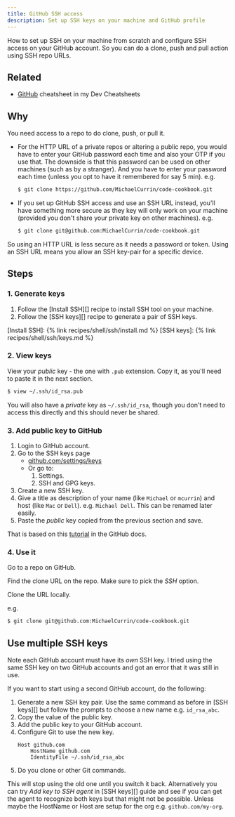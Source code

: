 ```yaml
---
title: GitHub SSH access
description: Set up SSH keys on your machine and GitHub profile
---
```


How to set up SSH on your machine from scratch and configure SSH access on your GitHub account. So you can do a clone, push and pull action using SSH repo URLs.


## Related

- [GitHub](https://michaelcurrin.github.io/dev-cheatsheets/cheatsheets/version-control/github/) cheatsheet in my Dev Cheatsheets


## Why

You need access to a repo to do clone, push, or pull it.

- For the HTTP URL of a private repos or altering a public repo, you would have to enter your GitHub password each time and also your OTP if you use that. The downside is that this password can be used on other machines (such as by a stranger). And you have to enter your password each time (unless you opt to have it remembered for say 5 min). e.g.
    ```sh
    $ git clone https://github.com/MichaelCurrin/code-cookbook.git
    ```
- If you set up GitHub SSH access and use an SSH URL instead, you'll have something more secure as they key will only work on your machine (provided you don't share your private key on other machines). e.g.
    ```sh
    $ git clone git@github.com:MichaelCurrin/code-cookbook.git
    ```

So using an HTTP URL is less secure as it needs a password or token. Using an SSH URL means you allow an SSH key-pair for a specific device.


## Steps

### 1. Generate keys

1. Follow the [Install SSH][] recipe to install SSH tool on your machine.
2. Follow the [SSH keys][] recipe to generate a pair of SSH keys.

[Install SSH]: {% link recipes/shell/ssh/install.md %}
[SSH keys]: {% link recipes/shell/ssh/keys.md %}


### 2. View keys

View your _public_ key - the one with `.pub` extension. Copy it, as you'll need to paste it in the next section.

```sh
$ view ~/.ssh/id_rsa.pub
```

You will also have a _private_ key as `~/.ssh/id_rsa`, though you don't need to access this directly and this should never be shared.

### 3. Add public key to GitHub

1. Login to GitHub account.
1. Go to the SSH keys page
    - [github.com/settings/keys](https://github.com/settings/keys)
    - Or go to:
        1. Settings.
        1. SSH and GPG keys.
1. Create a new SSH key.
1. Give a title as description of your name (like `Michael` or `mcurrin`) and host (like `Mac` or `Dell`). e.g. `Michael Dell`. This can be renamed later easily.
1. Paste the _public_ key copied from the previous section and save.

That is based on this [tutorial](https://help.github.com/en/github/authenticating-to-github/adding-a-new-ssh-key-to-your-github-account) in the GitHub docs.

### 4. Use it

Go to a repo on GitHub.

Find the clone URL on the repo. Make sure to pick the _SSH_ option.

Clone the URL locally.

e.g.

```sh
$ git clone git@github.com:MichaelCurrin/code-cookbook.git
```


## Use multiple SSH keys

Note each GitHub account must have its _own_ SSH key. I tried using the same SSH key on two GitHub accounts and got an error that it was still in use.

If you want to start using a second GitHub account, do the following:

1. Generate a new SSH key pair. Use the same command as before in [SSH keys][] but follow the prompts to choose a new name e.g. `id_rsa_abc`.
1. Copy the value of the public key.
1. Add the public key to your GitHub account.
1. Configure Git to use the new key.
    ```
    Host github.com
        HostName github.com
        IdentityFile ~/.ssh/id_rsa_abc
    ```
1. Do you clone or other Git commands.

This will stop using the old one until you switch it back. Alternatively you can try _Add key to SSH agent_ in [SSH keys][] guide and see if you can get the agent to recognize both keys but that might not be possible. Unless maybe the HostName or Host are setup for the org e.g. `github.com/my-org`.
